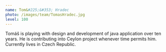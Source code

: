 ```yaml
---
name: Tom&#225;&#353; Hradec
photo: /images/team/TomasHradec.jpg
level: 100
---
```

Tomáš is playing with design and development of java application over ten years.
He is contributing into Ceylon project whenever time permits him.
Currently lives in Czech Republic.
